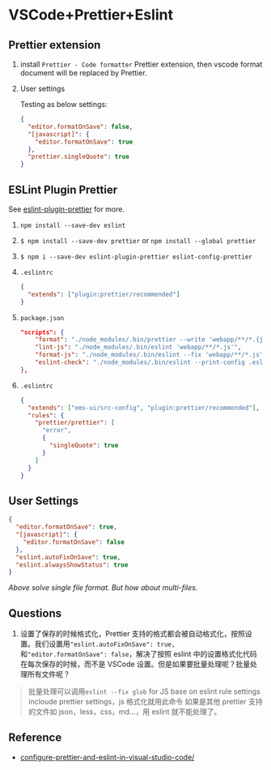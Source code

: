# VSCode+Prettier+Eslint

## Prettier extension

1.  install `Prettier - Code formatter` Prettier extension, then vscode format document will be replaced by Prettier.
2.  User settings

    Testing as below settings:

    ```json
    {
      "editor.formatOnSave": false,
      "[javascript]": {
        "editor.formatOnSave": true
      },
      "prettier.singleQuote": true
    }
    ```

## ESLint Plugin Prettier

See [eslint-plugin-prettier](https://github.com/prettier/eslint-plugin-prettier) for more.

1.  `npm install --save-dev eslint`
2.  `$ npm install --save-dev prettier` or `npm install --global prettier`
3.  `$ npm i --save-dev eslint-plugin-prettier eslint-config-prettier`
4.  `.eslintrc`
    ```json
    {
      "extends": ["plugin:prettier/recommended"]
    }
    ```
5.  `package.json`
    ```json
    "scripts": {
        "format": "./node_modules/.bin/prettier --write 'webapp/**/*.{js,css,json.less}'",
        "lint-js": "./node_modules/.bin/eslint 'webapp/**/*.js'",
        "format-js": "./node_modules/.bin/eslint --fix 'webapp/**/*.js'",
        "eslint-check": "./node_modules/.bin/eslint --print-config .eslintrc | eslint-config-prettier-check"
    },
    ```
6.  `.eslintrc`

    ```json
    {
      "extends": ["ems-ui/src-config", "plugin:prettier/recommended"],
      "rules": {
        "prettier/prettier": [
          "error",
          {
            "singleQuote": true
          }
        ]
      }
    }
    ```

## User Settings

```json
{
  "editor.formatOnSave": true,
  "[javascript]": {
    "editor.formatOnSave": false
  },
  "eslint.autoFixOnSave": true,
  "eslint.alwaysShowStatus": true
}
```

_Above solve single file format. But how about multi-files._

## Questions

1.  设置了保存的时候格式化，Prettier 支持的格式都会被自动格式化，按照设置。我们设置用`"eslint.autoFixOnSave": true,` 和`"editor.formatOnSave": false`，解决了按照 eslint 中的设置格式化代码在每次保存的时候，而不是 VSCode 设置。但是如果要批量处理呢？批量处理所有文件呢？

> 批量处理可以调用`eslint --fix glob` for JS base on eslint rule settings incloude prettier settings，js 格式化就用此命令
> 如果是其他 prettier 支持的文件如 json，less，css，md…，用 eslint 就不能处理了。

## Reference

- [configure-prettier-and-eslint-in-visual-studio-code/](https://www.39digits.com/configure-prettier-and-eslint-in-visual-studio-code/)

